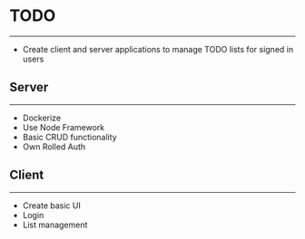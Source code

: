 # TODO
---
- Create client and server applications to manage TODO lists for signed in users

## Server
---
- Dockerize
- Use Node Framework
- Basic CRUD functionality
- Own Rolled Auth


## Client
---
- Create basic UI
- Login
- List management
